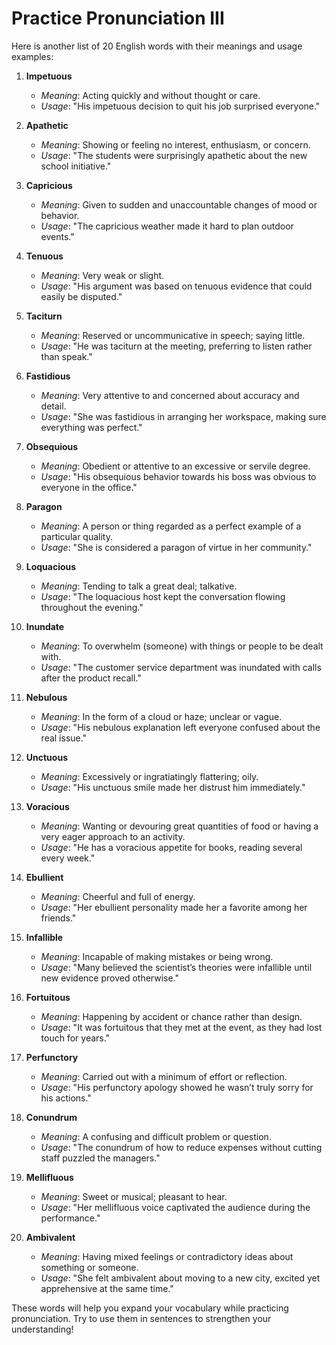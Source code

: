 # Practice Pronunciation III

Here is another list of 20 English words with their meanings and usage examples:

1. **Impetuous**
   - *Meaning*: Acting quickly and without thought or care.
   - *Usage*: "His impetuous decision to quit his job surprised everyone."

2. **Apathetic**
   - *Meaning*: Showing or feeling no interest, enthusiasm, or concern.
   - *Usage*: "The students were surprisingly apathetic about the new school initiative."

3. **Capricious**
   - *Meaning*: Given to sudden and unaccountable changes of mood or behavior.
   - *Usage*: "The capricious weather made it hard to plan outdoor events."

4. **Tenuous**
   - *Meaning*: Very weak or slight.
   - *Usage*: "His argument was based on tenuous evidence that could easily be disputed."

5. **Taciturn**
   - *Meaning*: Reserved or uncommunicative in speech; saying little.
   - *Usage*: "He was taciturn at the meeting, preferring to listen rather than speak."

6. **Fastidious**
   - *Meaning*: Very attentive to and concerned about accuracy and detail.
   - *Usage*: "She was fastidious in arranging her workspace, making sure everything was perfect."

7. **Obsequious**
   - *Meaning*: Obedient or attentive to an excessive or servile degree.
   - *Usage*: "His obsequious behavior towards his boss was obvious to everyone in the office."

8. **Paragon**
   - *Meaning*: A person or thing regarded as a perfect example of a particular quality.
   - *Usage*: "She is considered a paragon of virtue in her community."

9. **Loquacious**
   - *Meaning*: Tending to talk a great deal; talkative.
   - *Usage*: "The loquacious host kept the conversation flowing throughout the evening."

10. **Inundate**
    - *Meaning*: To overwhelm (someone) with things or people to be dealt with.
    - *Usage*: "The customer service department was inundated with calls after the product recall."

11. **Nebulous**
    - *Meaning*: In the form of a cloud or haze; unclear or vague.
    - *Usage*: "His nebulous explanation left everyone confused about the real issue."

12. **Unctuous**
    - *Meaning*: Excessively or ingratiatingly flattering; oily.
    - *Usage*: "His unctuous smile made her distrust him immediately."

13. **Voracious**
    - *Meaning*: Wanting or devouring great quantities of food or having a very eager approach to an activity.
    - *Usage*: "He has a voracious appetite for books, reading several every week."

14. **Ebullient**
    - *Meaning*: Cheerful and full of energy.
    - *Usage*: "Her ebullient personality made her a favorite among her friends."

15. **Infallible**
    - *Meaning*: Incapable of making mistakes or being wrong.
    - *Usage*: "Many believed the scientist’s theories were infallible until new evidence proved otherwise."

16. **Fortuitous**
    - *Meaning*: Happening by accident or chance rather than design.
    - *Usage*: "It was fortuitous that they met at the event, as they had lost touch for years."

17. **Perfunctory**
    - *Meaning*: Carried out with a minimum of effort or reflection.
    - *Usage*: "His perfunctory apology showed he wasn’t truly sorry for his actions."

18. **Conundrum**
    - *Meaning*: A confusing and difficult problem or question.
    - *Usage*: "The conundrum of how to reduce expenses without cutting staff puzzled the managers."

19. **Mellifluous**
    - *Meaning*: Sweet or musical; pleasant to hear.
    - *Usage*: "Her mellifluous voice captivated the audience during the performance."

20. **Ambivalent**
    - *Meaning*: Having mixed feelings or contradictory ideas about something or someone.
    - *Usage*: "She felt ambivalent about moving to a new city, excited yet apprehensive at the same time."

These words will help you expand your vocabulary while practicing pronunciation. Try to use them in sentences to strengthen your understanding!
